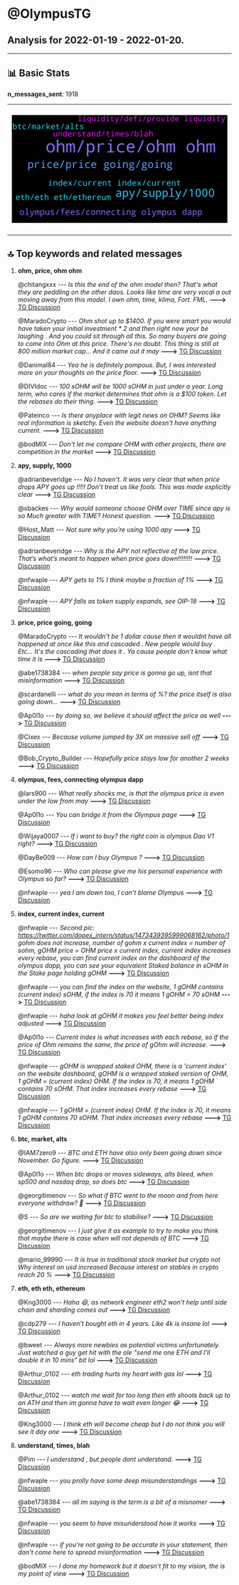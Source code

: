 # **@OlympusTG**
 ## Analysis for **2022-01-19** - **2022-01-20**.

---

## 📊 **Basic Stats**

**n_messages_sent**: 1918

---
![wordcloud](OlympusTG_1Days_wordcloud.png)

---


## 🔝 **Top keywords and related messages**

1. **ohm, price, ohm ohm**

    @chitangxxx --- *Is this the end of the ohm model then? That's what they are peddling on the other daos. Looks like time are very vocal a out moving away from this model. I own ohm, time, klima, Fort. FML.* **--->** [TG Discussion](https://t.me/OlympusTG/159758)

    @MaradoCrypto --- *Ohm shot up to $1400. If you were smart you would have taken your initial investment * 2 and then right now your be laughing . And you could sit through all this. So many buyers are going to come into Ohm at this price. There's no doubt. This thing is still at 800 million market cap... And it came out it may* **--->** [TG Discussion](https://t.me/OlympusTG/158776)

    @Danimal84 --- *Yea he is definitely pompous. But, I was interested more on your thoughts on the price floor.* **--->** [TG Discussion](https://t.me/OlympusTG/161221)

    @DIVIdoc --- *100 sOHM will be 1000 sOHM in just under a year.   Long term, who cares if the market determines that ohm is a $100 token.  Let the rebases do their thing.* **--->** [TG Discussion](https://t.me/OlympusTG/159173)

    @Pateinco --- *Is there anyplace with legit news on OHM? Seems like real information is sketchy. Even the website doesn’t have anything current.* **--->** [TG Discussion](https://t.me/OlympusTG/160147)

    @bodMIX --- *Don't let me compare OHM with other projects, there are competition in the market* **--->** [TG Discussion](https://t.me/OlympusTG/160950)

2. **apy, supply, 1000**

    @adrianbeveridge --- *No I haven’t. It was very clear that when price drops APY goes up !!!!! Don’t treat us like fools. This was made explicitly clear* **--->** [TG Discussion](https://t.me/OlympusTG/158915)

    @sbackes --- *Why would someone choose OHM over TIME since apy is so Much greater with TIME? Honest question.* **--->** [TG Discussion](https://t.me/OlympusTG/159317)

    @Host_Matt --- *Not sure why you’re using 1000 apy* **--->** [TG Discussion](https://t.me/OlympusTG/160603)

    @adrianbeveridge --- *Why is the APY not reflective of the low price. That’s what’s meant to happen when price goes down!!!!!!!!* **--->** [TG Discussion](https://t.me/OlympusTG/158908)

    @nfwaple --- *APY gets to 1% I think maybe a fraction of 1%* **--->** [TG Discussion](https://t.me/OlympusTG/161182)

    @nfwaple --- *APY falls as token supply expands, see OIP-18* **--->** [TG Discussion](https://t.me/OlympusTG/159188)

3. **price, price going, going**

    @MaradoCrypto --- *It wouldn't be 1 dollar cause then it wouldnt  have all happened at once like this and cascaded . New people would buy . Etc... It's the cascading that does it . Ya cause people don't know what time it is* **--->** [TG Discussion](https://t.me/OlympusTG/158784)

    @abe1738384 --- *when people say price is gonna go up, isnt that misinformation* **--->** [TG Discussion](https://t.me/OlympusTG/158948)

    @scardanelli --- *what do you mean in terms of %? the price itself is also going down...* **--->** [TG Discussion](https://t.me/OlympusTG/159073)

    @Ap0l1o --- *by doing so, we believe it should affect the price as well* **--->** [TG Discussion](https://t.me/OlympusTG/162113)

    @Cixex --- *Because volume jumped by 3X on massive sell off* **--->** [TG Discussion](https://t.me/OlympusTG/159116)

    @Bob_Crypto_Builder --- *Hopefully price stays low for another 2 weeks* **--->** [TG Discussion](https://t.me/OlympusTG/158632)

4. **olympus, fees, connecting olympus dapp**

    @lars900 --- *What really shocks me, is that the olympus price is even under the low from may* **--->** [TG Discussion](https://t.me/OlympusTG/159213)

    @Ap0l1o --- *You can bridge it from the Olympus page* **--->** [TG Discussion](https://t.me/OlympusTG/160713)

    @Wijaya0007 --- *If i want to buy? the right coin is olympus Dao V1 right?* **--->** [TG Discussion](https://t.me/OlympusTG/159556)

    @DayBe009 --- *How can I buy Olympus ?* **--->** [TG Discussion](https://t.me/OlympusTG/161808)

    @Esomo96 --- *Who can please give me his personal experience with Olympus so far?* **--->** [TG Discussion](https://t.me/OlympusTG/159896)

    @nfwaple --- *yea I am down too, I can't blame Olympus* **--->** [TG Discussion](https://t.me/OlympusTG/159924)

5. **index, current index, current**

    @nfwaple --- *Second pic: https://twitter.com/dopex_intern/status/1473439395999068162/photo/1  gohm does not increase, number of gohm x current index = number of sohm, gOHM price = OHM price x current index, current index increases every rebase, you can find current index on the dashboard of the olympus dapp, you can see your equivalent Staked balance in sOHM in the Stake page holding gOHM* **--->** [TG Discussion](https://t.me/OlympusTG/159852)

    @nfwaple --- *you can find the index on the website, 1 gOHM contains (current index) sOHM, if the index is 70 it means 1 gOHM = 70 sOHM* **--->** [TG Discussion](https://t.me/OlympusTG/159543)

    @nfwaple --- *haha look at gOHM it makes you feel better being index adjusted* **--->** [TG Discussion](https://t.me/OlympusTG/160312)

    @Ap0l1o --- *Current index is what increases with each rebase, so if the price of Ohm remains the same, the price of gOhm will increase.* **--->** [TG Discussion](https://t.me/OlympusTG/160777)

    @nfwaple --- *gOHM is wrapped staked OHM, there is a 'current index' on the website dashboard, gOHM is a wrapped staked version of OHM, 1 gOHM = (current index) OHM. If the index is 70, it means 1 gOHM contains 70 sOHM. That index increases every rebase* **--->** [TG Discussion](https://t.me/OlympusTG/160504)

    @nfwaple --- *1 gOHM = (current index) OHM. If the index is 70, it means 1 gOHM contains 70 sOHM. That index increases every rebase* **--->** [TG Discussion](https://t.me/OlympusTG/160528)

6. **btc, market, alts**

    @IAM7zero9 --- *BTC and ETH have also only been going down since November. Go figure.* **--->** [TG Discussion](https://t.me/OlympusTG/158275)

    @Ap0l1o --- *When btc drops or moves sideways, alts bleed, when sp500 and nasdaq drop, so does btc* **--->** [TG Discussion](https://t.me/OlympusTG/161521)

    @georgitimenov --- *So what if BTC went to the moon and from here everyone withdraw? 🤔* **--->** [TG Discussion](https://t.me/OlympusTG/159774)

    @S --- *So are we waiting for btc to stabilise?* **--->** [TG Discussion](https://t.me/OlympusTG/158547)

    @georgitimenov --- *I just give it as example to try to make you think that maybe there is case when will not depends of BTC* **--->** [TG Discussion](https://t.me/OlympusTG/159786)

    @mario_99990 --- *It is true in traditional stock market but crypto not   Why interest on usd increased   Because interest on stables in crypto reach 20 %* **--->** [TG Discussion](https://t.me/OlympusTG/159796)

7. **eth, eth eth, ethereum**

    @Kng3000 --- *Haha 😄,  as network engineer eth2 won't help until side chain and sharding comes out* **--->** [TG Discussion](https://t.me/OlympusTG/160360)

    @cdp279 --- *I haven’t bought eth in 4 years. Like 4k is insane lol* **--->** [TG Discussion](https://t.me/OlympusTG/160400)

    @bweet --- *Always more newbies as potential victims unfortunately. Just watched a guy get hit with the ole "send me one ETH and I'll double it in 10 mins" bit lol* **--->** [TG Discussion](https://t.me/OlympusTG/159980)

    @Arthur_0102 --- *eth trading hurts my heart with gas lol* **--->** [TG Discussion](https://t.me/OlympusTG/160122)

    @Arthur_0102 --- *watch me wait for too long then eth shoots back up to an ATH and then im gonna have to wait even longer 😂* **--->** [TG Discussion](https://t.me/OlympusTG/160126)

    @Kng3000 --- *I think eth will become cheap but I do not think you will see it day one* **--->** [TG Discussion](https://t.me/OlympusTG/160367)

8. **understand, times, blah**

    @Pim --- *I understand , but people dont understand.* **--->** [TG Discussion](https://t.me/OlympusTG/158581)

    @nfwaple --- *you prolly have some deep misunderstandings* **--->** [TG Discussion](https://t.me/OlympusTG/161262)

    @abe1738384 --- *all im saying is the term is a bit of a misnomer* **--->** [TG Discussion](https://t.me/OlympusTG/158881)

    @nfwaple --- *you seem to have misunderstood how it works* **--->** [TG Discussion](https://t.me/OlympusTG/158910)

    @nfwaple --- *if you're not going to be accurate in your statement, then don't come here to spread misinformation* **--->** [TG Discussion](https://t.me/OlympusTG/158946)

    @bodMIX --- *I done my homework but it doesn't fit to my vision, the is my point of view* **--->** [TG Discussion](https://t.me/OlympusTG/160969)

